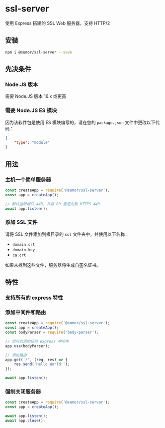 # ssl-server
使用 Express 搭建的 SSL Web 服务器，支持 HTTP/2

## 安装
```bash
npm i @sumor/ssl-server --save
```

## 先决条件

### Node.JS 版本
需要 Node.JS 版本 16.x 或更高

### 需要 Node.JS ES 模块
因为该软件包是使用 ES 模块编写的，请在您的 ```package.json``` 文件中更改以下代码：
```json
{
    "type": "module"
}
```

## 用法

### 主机一个简单服务器

```javascript
const createApp = require('@sumor/ssl-server');
const app = createApp();

// 默认监听端口 443，并将 80 重定向到 HTTPS 443
await app.listen();
```


### 添加 SSL 文件
请将 SSL 文件添加到根目录的 ```ssl``` 文件夹中，并使用以下名称：
- ```domain.crt```
- ```domain.key```
- ```ca.crt```

如果未找到这些文件，服务器将生成自签名证书。

## 特性

### 支持所有的 express 特性

### 添加中间件和路由

```javascript
const createApp = require('@sumor/ssl-server');
const app = createApp();
const bodyParser = require('body-parser');

// 您可以添加任何 express 中间件
app.use(bodyParser);

// 添加路由
app.get('/', (req, res) => {
    res.send('Hello World!');
});

await app.listen();
```

### 强制关闭服务器

```javascript
const createApp = require('@sumor/ssl-server');
const app = createApp();

await app.listen();
await app.close();
```